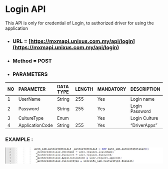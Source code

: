 # Login API

This API is only for credential of Login, to authorized driver for using the application

* ### URL = [https://mxmapi.unixus.com.my/api/login](https://mxmapi.unixus.com.my/api/login)

* ### Method = POST

* ### PARAMETERS

| NO | PARAMETER | DATA TYPE | LENGTH | MANDATORY | DESCRIPTION |
| :--- | :--- | :--- | :--- | :--- | :--- |
| 1 | UserName | String | 255 | Yes | Login name |
| 2 | Password | String | 255 | Yes | Login Password |
| 3 | CultureType | Enum |  | Yes | Login Culture |
| 4 | ApplicationCode | String | 255 | Yes | “DriverApps” |

### EXAMPLE :

![](/assets/userinfo.JPG)

